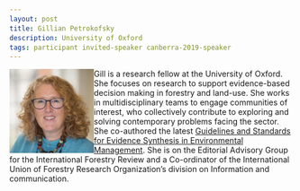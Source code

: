 ```yaml
---
layout: post
title: Gillian Petrokofsky
description: University of Oxford
tags: participant invited-speaker canberra-2019-speaker
---
```

<img align="left" width="150" height="150" src="/events/2019-04-canberra/people/Petrokofsky_Gillian.jpg" alt="Gillian Petrokofsky"/>Gill is a research fellow at the University of Oxford. She focuses on research to support evidence-based decision making in forestry and land-use. She works in multidisciplinary teams to engage communities of interest, who collectively contribute to exploring and solving contemporary problems facing the sector. She co-authored the latest <a href="http://www.environmentalevidence.org/information-for-authors">Guidelines and Standards for Evidence Synthesis in Environmental Management</a>. She is on the Editorial Advisory Group for the International Forestry Review and a Co-ordinator of the International Union of Forestry Research Organization’s division on Information and communication.  

<a href="https://oxlel.zoo.ox.ac.uk/people/dr-gillian-petrokofsky" title="Homepage" target="_blank" rel="noopener">
  <i class="fa fa-home fa-2x" style="color:#4FB3A9"></i>
</a>&nbsp;
<a href="https://twitter.com/greenwoodtree" title="Twitter" target="_blank"
rel="noopener">
  <i class="fa fa-twitter fa-2x" style="color:#4FB3A9"></i>
</a>